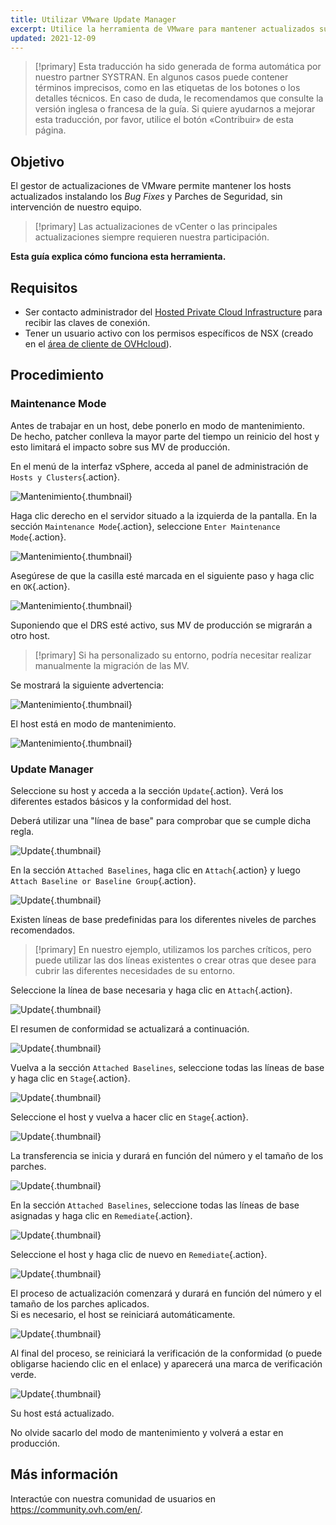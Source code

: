 ```yaml
---
title: Utilizar VMware Update Manager
excerpt: Utilice la herramienta de VMware para mantener actualizados sus hosts.
updated: 2021-12-09
---
```


> [!primary]
> Esta traducción ha sido generada de forma automática por nuestro partner SYSTRAN. En algunos casos puede contener términos imprecisos, como en las etiquetas de los botones o los detalles técnicos. En caso de duda, le recomendamos que consulte la versión inglesa o francesa de la guía. Si quiere ayudarnos a mejorar esta traducción, por favor, utilice el botón «Contribuir» de esta página.
>

## Objetivo

El gestor de actualizaciones de VMware permite mantener los hosts actualizados instalando los *Bug Fixes* y Parches de Seguridad, sin intervención de nuestro equipo.     

> [!primary]
> Las actualizaciones de vCenter o las principales actualizaciones siempre requieren nuestra participación.

**Esta guía explica cómo funciona esta herramienta.**

## Requisitos

- Ser contacto administrador del [Hosted Private Cloud Infrastructure](https://www.ovhcloud.com/es-es/enterprise/products/hosted-private-cloud/) para recibir las claves de conexión.
- Tener un usuario activo con los permisos específicos de NSX (creado en el [área de cliente de OVHcloud](/links/manager)).

## Procedimiento

### Maintenance Mode

Antes de trabajar en un host, debe ponerlo en modo de mantenimiento.    
De hecho, patcher conlleva la mayor parte del tiempo un reinicio del host y esto limitará el impacto sobre sus MV de producción. 

En el menú de la interfaz vSphere, acceda al panel de administración de `Hosts y Clusters`{.action}.

![Mantenimiento](images/en01menu.png){.thumbnail}

Haga clic derecho en el servidor situado a la izquierda de la pantalla. En la sección `Maintenance Mode`{.action}, seleccione `Enter Maintenance Mode`{.action}.

![Mantenimiento](images/en02maintenance.png){.thumbnail}

Asegúrese de que la casilla esté marcada en el siguiente paso y haga clic en `OK`{.action}.

![Mantenimiento](images/en03enter.png){.thumbnail}

Suponiendo que el DRS esté activo, sus MV de producción se migrarán a otro host.

> [!primary]
> Si ha personalizado su entorno, podría necesitar realizar manualmente la migración de las MV.
>

Se mostrará la siguiente advertencia:     

![Mantenimiento](images/en04warning.png){.thumbnail}

El host está en modo de mantenimiento.

![Mantenimiento](images/en05maintenanced.png){.thumbnail}

### Update Manager

Seleccione su host y acceda a la sección `Update`{.action}.
Verá los diferentes estados básicos y la conformidad del host.     

Deberá utilizar una "línea de base" para comprobar que se cumple dicha regla.

![Update](images/en06summary.png){.thumbnail}

En la sección `Attached Baselines`, haga clic en `Attach`{.action} y luego `Attach Baseline or Baseline Group`{.action}.

![Update](images/en07attach.png){.thumbnail}

Existen líneas de base predefinidas para los diferentes niveles de parches recomendados.

> [!primary]
> En nuestro ejemplo, utilizamos los parches críticos, pero puede utilizar las dos líneas existentes o crear otras que desee para cubrir las diferentes necesidades de su entorno.
>

Seleccione la línea de base necesaria y haga clic en `Attach`{.action}.

![Update](images/en08define.png){.thumbnail}

El resumen de conformidad se actualizará a continuación.     

![Update](images/en09noncompliant.png){.thumbnail}

Vuelva a la sección `Attached Baselines`, seleccione todas las líneas de base y haga clic en `Stage`{.action}.

![Update](images/en10bisstage.png){.thumbnail}

Seleccione el host y vuelva a hacer clic en `Stage`{.action}.

![Update](images/en10terstagea.png){.thumbnail}

La transferencia se inicia y durará en función del número y el tamaño de los parches.

![Update](images/en10terstage.png){.thumbnail}

En la sección `Attached Baselines`, seleccione todas las líneas de base asignadas y haga clic en `Remediate`{.action}.

![Update](images/en10remediate.png){.thumbnail}

Seleccione el host y haga clic de nuevo en `Remediate`{.action}.

![Update](images/en11remediate.png){.thumbnail}

El proceso de actualización comenzará y durará en función del número y el tamaño de los parches aplicados.<br>
Si es necesario, el host se reiniciará automáticamente.

![Update](images/en12remediating.png){.thumbnail}

Al final del proceso, se reiniciará la verificación de la conformidad (o puede obligarse haciendo clic en el enlace) y aparecerá una marca de verificación verde.

![Update](images/en13compliant.png){.thumbnail}

Su host está actualizado.    

No olvide sacarlo del modo de mantenimiento y volverá a estar en producción.

## Más información

Interactúe con nuestra comunidad de usuarios en <https://community.ovh.com/en/>.
